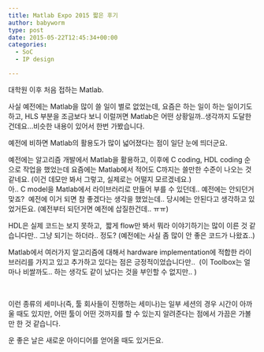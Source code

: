 ```yaml
---
title: Matlab Expo 2015 짧은 후기
author: babyworm
type: post
date: 2015-05-22T12:45:34+00:00
categories:
  - SoC
  - IP design

---
```

대학원 이후 처음 접하는 Matlab.

사실 예전에는 Matlab을 많이 쓸 일이 별로 없었는데, 요즘은 하는 일이 하는 일이기도 하고, HLS 부분을 조금보다 보니 이럴꺼면 Matlab은 어떤 상황일까..생각까지 도달한 건데요…비슷한 내용이 있어서 한번 가봤습니다.

예전에 비하면 Matlab의 활용도가 많이 넓어졌다는 점이 일단 눈에 띄더군요.

예전에는 알고리즘 개발에서 Matlab을 활용하고, 이후에 C coding, HDL coding 순으로 작업을 했었는데 요즘에는 Matlab에서 적어도 C까지는 쓸만한 수준이 나오는 것 같네요. (이건 데모만 봐서 그렇고, 실제로는 어떨지 모르겠네요.)<br>
아.. C model을 Matlab에서 라이브러리로 만들어 부를 수 있던데.. 예전에는 안되던거 맞죠?  예전에 이거 되면 참 좋겠다는 생각을 했었는데.. 당시에는 안된다고 생각하고 있었거든요. (예전부터 되던거면 예전에 삽질한건데.. ㅠㅠ)

HDL은 실제 코드는 보지 못하고,  짧게 flow만 봐서 뭐라 이야기하기는 많이 이른 것 같습니다만.. 그냥 되기는 하더라.. 정도? (예전에는 사실 좀 많이 안 좋은 코드가 나왔죠..)

Matlab에서 여러가지 알고리즘에 대해서 hardware implementation에 적합한 라이브러리를 가지고 있고 추가하고 있다는 점은 긍정적이었습니다만..  (이 Toolbox는 얼마나 비쌀까도.. 하는 생각도 같이 났다는 것을 부인할 수 없지만.. )

 

이런 종류의 세미나(즉, 툴 회사들이 진행하는 세미나)는 일부 세션의 경우 시간이 아까울 때도 있지만, 어떤 툴이 어떤 것까지를 할 수 있는지 알려준다는 점에서 가끔은 가볼만 한 것 같습니다.

운 좋은 날은 새로운 아이디어를 얻어올 때도 있거든요.
